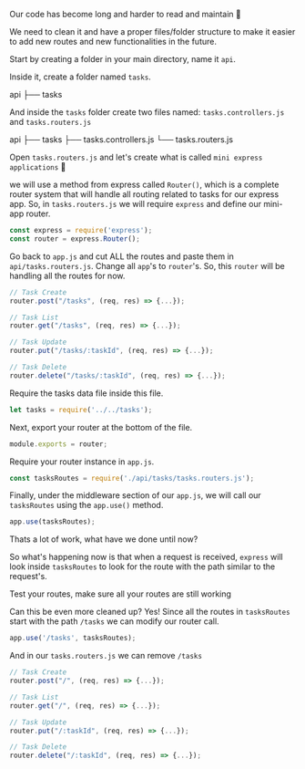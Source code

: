 Our code has become long and harder to read and maintain 🤮

We need to clean it and have a proper files/folder structure to make it easier to add new routes and new functionalities in the future.

Start by creating a folder in your main directory, name it `api`.

Inside it, create a folder named `tasks`.

api
├── tasks

And inside the `tasks` folder create two files named: `tasks.controllers.js` and `tasks.routers.js`

api
├── tasks
├── tasks.controllers.js
└── tasks.routers.js

Open `tasks.routers.js` and let's create what is called `mini express applications` 👶

we will use a method from express called `Router()`, which is a complete router system that will handle all routing related to tasks for our express app. So, in `tasks.routers.js` we will require `express` and define our mini-app router.

```js
const express = require('express');
const router = express.Router();
```

Go back to `app.js` and cut ALL the routes and paste them in `api/tasks.routers.js`. Change all `app`'s to `router`'s. So, this `router` will be handling all the routes for now.

```js
// Task Create
router.post("/tasks", (req, res) => {...});

// Task List
router.get("/tasks", (req, res) => {...});

// Task Update
router.put("/tasks/:taskId", (req, res) => {...});

// Task Delete
router.delete("/tasks/:taskId", (req, res) => {...});
```

Require the tasks data file inside this file.

```js
let tasks = require('../../tasks');
```

Next, export your router at the bottom of the file.

```js
module.exports = router;
```

Require your router instance in `app.js`.

```js
const tasksRoutes = require('./api/tasks/tasks.routers.js');
```

Finally, under the middleware section of our `app.js`, we will call our `tasksRoutes` using the `app.use()` method.

```js
app.use(tasksRoutes);
```

Thats a lot of work, what have we done until now?

So what's happening now is that when a request is received, `express` will look inside `tasksRoutes` to look for the route with the path similar to the request's.

Test your routes, make sure all your routes are still working

Can this be even more cleaned up? Yes! Since all the routes in `tasksRoutes` start with the path `/tasks` we can modify our router call.

```js
app.use('/tasks', tasksRoutes);
```

And in our `tasks.routers.js` we can remove `/tasks`

```js
// Task Create
router.post("/", (req, res) => {...});

// Task List
router.get("/", (req, res) => {...});

// Task Update
router.put("/:taskId", (req, res) => {...});

// Task Delete
router.delete("/:taskId", (req, res) => {...});
```
